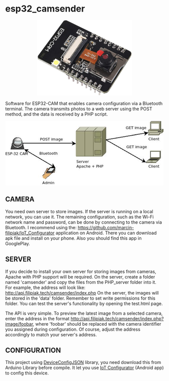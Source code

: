 # esp32_camsender

<p align="center">
  <img src="https://raw.githubusercontent.com/marcin-filipiak/esp32_camsender/main/doc/esp32.jpg" width="300px">
</p>

Software for ESP32-CAM that enables camera configuration via a Bluetooth terminal. The camera transmits photos to a web server using the POST method, and the data is received by a PHP script.

<p align="center">
  <img src="https://raw.githubusercontent.com/marcin-filipiak/esp32_camsender/main/doc/data_flow.jpg">
</p>

## CAMERA 

You need own server to store images.
If the server is running on a local network, you can use it.
The remaining configuration, such as the Wi-Fi network name and password, can be done by connecting to the camera via Bluetooth. 
I recommend using the: https://github.com/marcin-filipiak/IoT_Configurator application on Android.
There you can download apk file and install on your phone. Also you should find this app in GooglePlay. 

## SERVER

If you decide to install your own server for storing images from cameras, Apache with PHP support will be required. On the server, create a folder named 'camsender' and copy the files from the PHP_server folder into it. For example, the address will look like: 
http://api.filipiak.tech/camsender/index.php
On the server, the images will be stored in the 'data' folder. Remember to set write permissions for this folder. 
You can test the server's functionality by opening the test.html page.

The API is very simple. To preview the latest image from a selected camera, enter the address in the format http://api.filipiak.tech/camsender/index.php?image/foobar, where 'foobar' should be replaced with the camera identifier you assigned during configuration. 
Of course, adjust the address accordingly to match your server's address.

## CONFIGURATION

This project using <a href="https://github.com/marcin-filipiak/DeviceConfigJSON" target="_blank">DeviceConfigJSON</a> library,
you need download this from Arduino Library before compile.
It let you use <a href="https://github.com/marcin-filipiak/IoT_Configurator">IoT Configurator</a> (Android app) to config this device.
